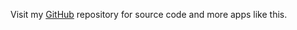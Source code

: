 Visit my [GitHub](https://github.com/chris-kc-cheng/financial-toolkit) repository for source code and more apps like this.
